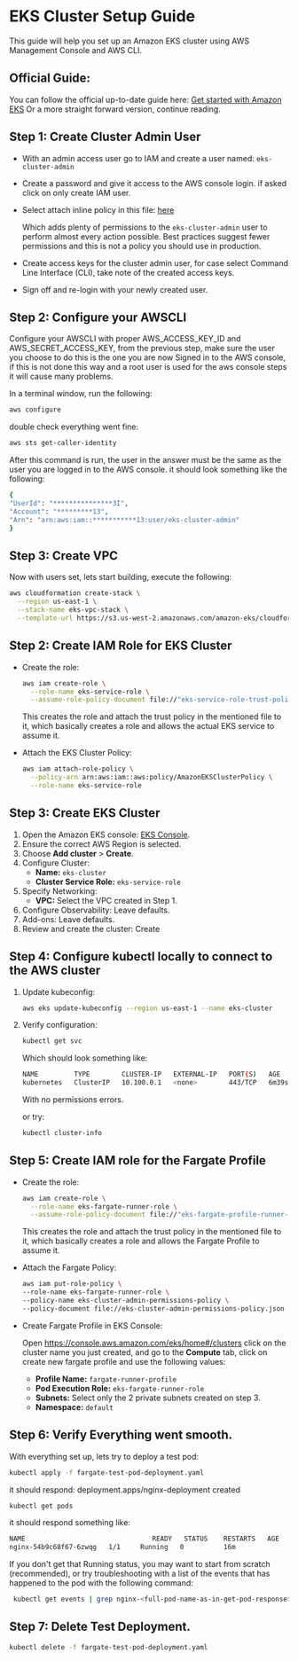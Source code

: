 # EKS Cluster Setup Guide

This guide will help you set up an Amazon EKS cluster using AWS Management Console and AWS CLI.
## Official Guide:
You can follow the official up-to-date guide here:
[Get started with Amazon EKS](https://docs.aws.amazon.com/eks/latest/userguide/getting-started-console.html)
Or a more straight forward version, continue reading.

## Step 1: Create Cluster Admin User
- With an admin access user go to IAM and create a user named: `eks-cluster-admin`
- Create a password and give it access to the AWS console login. if asked click on only create IAM user.
- Select attach inline policy in this file: [here](../policies/eks-cluster-admin-permissions-policy.json)

  Which adds plenty of permissions to the `eks-cluster-admin` user to perform almost every action possible.
    Best practices suggest fewer permissions and this is not a policy you should use in production.

- Create access keys for the cluster admin user, for case select Command Line Interface (CLI), take note of the created access keys.
- Sign off and re-login with your newly created user.

## Step 2: Configure your AWSCLI
Configure your AWSCLI with proper AWS_ACCESS_KEY_ID and AWS_SECRET_ACCESS_KEY, from the previous step, make sure the user you choose to do this is the one you are now Signed in to the AWS console, if this is not done this
way and a root user is used for the aws console steps it will cause many problems.

In a terminal window, run the following:
```sh
aws configure
```
double check everything went fine:

```sh
aws sts get-caller-identity
```
After this command is run, the user in the answer must be the same as the user you are logged in to the AWS console. it should look something like the following:

```sh
{
"UserId": "***************3I",
"Account": "*********13",
"Arn": "arn:aws:iam::***********13:user/eks-cluster-admin"
}
```

## Step 3: Create VPC
Now with users set, lets start building, execute the following:
```sh
aws cloudformation create-stack \
  --region us-east-1 \
  --stack-name eks-vpc-stack \
  --template-url https://s3.us-west-2.amazonaws.com/amazon-eks/cloudformation/2020-10-29/amazon-eks-vpc-private-subnets.yaml
```

## Step 2: Create IAM Role for EKS Cluster

- Create the role:

    ```sh
    aws iam create-role \
      --role-name eks-service-role \
      --assume-role-policy-document file://"eks-service-role-trust-policy.json"
    ```
    This creates the role and attach the trust policy in the mentioned file to it, which basically creates a role and allows the actual EKS service to assume it.


- Attach the EKS Cluster Policy:

    ```sh
    aws iam attach-role-policy \
      --policy-arn arn:aws:iam::aws:policy/AmazonEKSClusterPolicy \
      --role-name eks-service-role
    ```

## Step 3: Create EKS Cluster

1. Open the Amazon EKS console: [EKS Console](https://console.aws.amazon.com/eks/home#/clusters).
2. Ensure the correct AWS Region is selected.
3. Choose **Add cluster** > **Create**.
4. Configure Cluster:
    - **Name:** `eks-cluster`
    - **Cluster Service Role:** `eks-service-role`
5. Specify Networking:
    - **VPC:** Select the VPC created in Step 1.
6. Configure Observability: Leave defaults.
7. Add-ons: Leave defaults.
7. Review and create the cluster: Create

## Step 4: Configure kubectl locally to connect to the AWS cluster

1. Update kubeconfig:

    ```sh
    aws eks update-kubeconfig --region us-east-1 --name eks-cluster
    ```

2. Verify configuration:

    ```sh
    kubectl get svc
    ```
    Which should look something like:
    ```sh
    NAME         TYPE        CLUSTER-IP   EXTERNAL-IP   PORT(S)   AGE
    kubernetes   ClusterIP   10.100.0.1   <none>        443/TCP   6m39s
   ```
    With no permissions errors.

    or try:
    ```sh
    kubectl cluster-info
    ```

## Step 5: Create IAM role for the Fargate Profile

- Create the role:

    ```sh
    aws iam create-role \
      --role-name eks-fargate-runner-role \
      --assume-role-policy-document file://"eks-fargate-profile-runner-trust-policy"
    ```
  This creates the role and attach the trust policy in the mentioned file to it, which basically creates a role and allows the Fargate Profile to assume it.

-   Attach the Fargate Policy:

    ```sh
    aws iam put-role-policy \
    --role-name eks-fargate-runner-role \
    --policy-name eks-cluster-admin-permissions-policy \
    --policy-document file://eks-cluster-admin-permissions-policy.json
    ```

- Create Fargate Profile in EKS Console:

    Open  https://console.aws.amazon.com/eks/home#/clusters click on the cluster name you just created, and go to the **Compute** tab, click on create new fargate profile and use the following values:
  - **Profile Name:** `fargate-runner-profile`
  - **Pod Execution Role:** `eks-fargate-runner-role`
  - **Subnets:** Select only the 2 private subnets created on step 3.
  - **Namespace:** `default`

## Step 6: Verify Everything went smooth.

With everything set up, lets try to deploy a test pod:

```sh
kubectl apply -f fargate-test-pod-deployment.yaml
```
it should respond:
deployment.apps/nginx-deployment created

```sh
kubectl get pods
```

it should respond something like:
```sh
NAME                                READY   STATUS    RESTARTS   AGE
nginx-54b9c68f67-6zwqg   1/1     Running   0          16m
```

If you don't get that Running status, you may want to start from scratch (recommended), or try troubleshooting with a list of the events that has happened to the pod with the following command:


```sh
 kubectl get events | grep nginx-<full-pod-name-as-in-get-pod-response>
```

## Step 7: Delete Test Deployment.

```sh
kubectl delete -f fargate-test-pod-deployment.yaml  
```